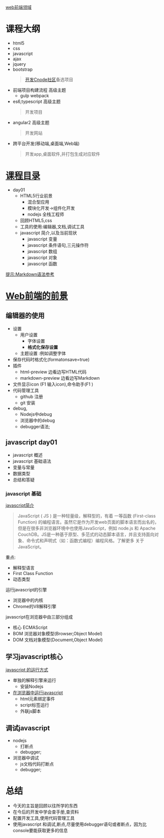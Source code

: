 [web前端领域](https://github.com/unruledboy/WebFrontEndStack/blob/master/README.zh-cn.md)
# 课程大纲
* html5
* css
* javascript
* ajax 
* jquery
* bootstrap 
    > [开发Cnode社区](https://cnodejs.org/)备选项目
* 前端项目构建流程 高级主题
    * gulp webpack  
* es6,typescript 高级主题 
    > 开发项目
* angular2 高级主题
    > 开发网站
* 跨平台开发(移动端,桌面端,Web端)
    > 开发app,桌面软件,并打包生成对应软件

# [课程目录](note/1.md)
* day01
    * HTML5行业前景
        * 混合型应用
        * 模块化开发->组件化开发
        * nodejs 全栈工程师
    * 回顾HTML5,css
    * 工具的使用:编辑器,文档,调试工具
    * javascript 简介,以及当前现状
        * javascript 变量
        * javascript 条件语句,三元操作符
        * javascript 数组
        * javascript 对象
        * javascript 函数



[提示:Markdown语法参考](http://www.appinn.com/markdown/)

# [Web前端的前景](images/1.png)

## 编辑器的使用
* 设置
    * 用户设置
        * 字体设置
        *  **格式化保存设置**
    * 主题设置
:例如调整字体
* 保存代码时格式化(formatonsave=true)
* 插件
    * html-preview  边看边写HTML代码
    * markdown-preview 边看边写Markdown
* 文件显示icon  (F1 输入icon),命令助手(F1 )
* 代码管理工具
    * github 注册
    * git 安装 
*  debug,
    * Nodejs中debug
    * 浏览器中的debug
    * debugger语法;

## javascript day01
* javascript 概述
* javascript 基础语法
* 变量与常量
* 数据类型
* 总结和答疑


### javascript 基础
[javascript简介](https://developer.mozilla.org/zh-CN/docs/Web/JavaScript)
>JavaScript ( JS ) 是一种轻量级，解释型的，有着 一等函数 (First-class Function) 的编程语言。虽然它是作为开发web页面的脚本语言而出名的，但是在很多非浏览器环境中也使用JavaScript，例如 node.js 和 Apache CouchDB。JS是一种基于原型、多范式的动态脚本语言，并且支持面向对象、命令式和声明式（如：函数式编程）编程风格。了解更多 关于JavaScript。

重点:
* 解释型语言
* First Class Function
* 动态类型

运行javascript的引擎
* 浏览器中的内核
* Chrome的V8解释引擎

javascript在浏览器中由三部分组成
* 核心 ECMAScript
* BOM 浏览器对象模型(Browser,Object Model)
* DOM 文档对象模型(Document,Object Model)


## 学习javascript核心
[javascript 的运行方式](./examples/use-javascript.html)
* 单独的解释引擎来运行
    * 安装Nodejs 
* [在浏览器中运行javascript](./examples/use-javascript.browser.html)
    * html元素绑定事件
    * script标签运行
    * 外联js脚本

## 调试javascript
* nodejs 
    * 打断点
    * debugger;
* 浏览器中调试
    * js文档代码打断点
    * debugger;




# 总结
 * 今天的主旨是回顾以往所学的东西
 * 在今后的开发中学会查手册,查资料
 * 配置开发工具,使用代码管理工具
 * 使用javascript 和调试,断点,尽量使用debugger语句或者断点，因为比console要能获取更多的信息



